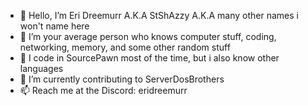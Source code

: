 - 👋 Hello, I’m Eri Dreemurr A.K.A StShAzzy A.K.A many other names i won't name here
- 👀 I’m your average person who knows computer stuff, coding, networking, memory, and some other random stuff
- 🌱 I code in SourcePawn most of the time, but i also know other languages
- 💞️ I’m currently contributing to ServerDosBrothers
- 📫 Reach me at the Discord: eridreemurr 

<!---
StShAzzy/StShAzzy is a ✨ special ✨ repository because its `README.md` (this file) appears on your GitHub profile.
You can click the Preview link to take a look at your changes.
--->
